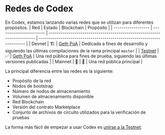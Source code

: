 # Redes de Codex

En Codex, estamos lanzando varias redes que se utilizan para diferentes propósitos.
 | Red         | Estado               | Blockchain                                                              | Propósito                                                                |
 | ------------------ | ----------------------- | ----------------------------------------------------------------------- | ----------------------------------------------------------------------- |
 | Devnet             | :building_construction: | [Geth PoA](https://geth.ethereum.org/docs/fundamentals/private-network) | Dedicada a fines de desarrollo y siguiendo las últimas compilaciones de la rama principal `master`  |
 | [Testnet](testnet) | :white_check_mark:      | [Geth PoA](https://geth.ethereum.org/docs/fundamentals/private-network) | Una red pública para fines de prueba, siguiendo las últimas versiones publicadas       |
 | Mainnet            | :construction:          | :construction:                                                          | Una red pública principal                                            |

La principal diferencia entre las redes es la siguiente:

*   Propósito de la red
*   Nodos de bootstrap
*   Número de nodos de almacenamiento
*   Volumen de almacenamiento disponible
*   Red Blockchain
*   Versión del contrato Marketplace
*   Conjunto de archivos de circuito utilizados para la verificación de pruebas

La forma más fácil de empezar a usar Codex es [unirse a la Testnet](testnet).
